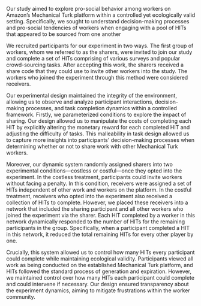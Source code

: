 Our study aimed to explore pro-social behavior among workers on Amazon’s Mechanical Turk platform within a controlled yet ecologically valid setting. Specifically, we sought to understand decision-making processes and pro-social tendencies of workers when engaging with a pool of HITs that appeared to be sourced from one another

We recruited participants for our experiment in two ways. The first group of workers, whom we referred to as the sharers, were invited to join our study and complete a set of HITs comprising of various surveys and popular crowd-sourcing tasks. After accepting this work, the sharers received a share code that they could use to invite other workers into the study. The workers who joined the experiment through this method were considered receivers.

Our experimental design maintained the integrity of the environment, allowing us to observe and analyze participant interactions, decision-making processes, and task completion dynamics within a controlled framework. Firstly, we parameterized conditions to explore the impact of sharing. Our design allowed us to manipulate the costs of completing each HIT by explicitly altering the monetary reward for each completed HIT and adjusting the difficulty of tasks. This malleability in task design allowed us to capture more insights into participants' decision-making processes when determining whether or not to share work with other Mechanical Turk workers.

Moreover, our dynamic system randomly assigned sharers into two experimental conditions—costless or costful—once they opted into the experiment. In the costless treatment, participants could invite workers without facing a penalty. In this condition, receivers were assigned a set of HITs independent of other work and workers on the platform. In the costful treatment, receivers who opted into the experiment also received a collection of HITs to complete. However, we placed these receivers into a network that included the sharing participant and all other workers who joined the experiment via the sharer. Each HIT completed by a worker in this network dynamically responded to the number of HITs for the remaining participants in the group. Specifically, when a participant completed a HIT in this network, it reduced the total remaining HITs for every other player by one.

Crucially, this system allowed us to control how many HITs every participant could complete while maintaining ecological validity. Participants viewed all work as being conducted on the established Mechanical Turk platform, and HITs followed the standard process of generation and expiration. However, we maintained control over how many HITs each participant could complete and could intervene if necessary. Our design ensured transparency about the experiment dynamics, aiming to mitigate frustrations within the worker community.
